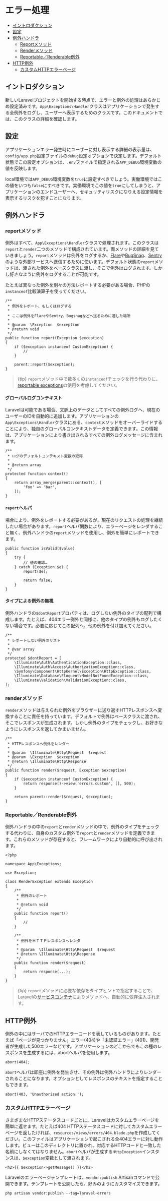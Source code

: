 # エラー処理

- [イントロダクション](#introduction)
- [設定](#configuration)
- [例外ハンドラ](#the-exception-handler)
    - [Reportメソッド](#report-method)
    - [Renderメソッド](#render-method)
    - [Reportable／Renderable例外](#renderable-exceptions)
- [HTTP例外](#http-exceptions)
    - [カスタムHTTPエラーページ](#custom-http-error-pages)

<a name="introduction"></a>
## イントロダクション

新しいLaravelプロジェクトを開始する時点で、エラーと例外の処理はあらかじめ設定済みです。`App\Exceptions\Handler`クラスはアプリケーションで発生する全例外をログし、ユーザーへ表示するためのクラスです。このドキュメントでは、このクラスの詳細を確認します。

<a name="configuration"></a>
## 設定

アプリケーションエラー発生時にユーザーに対し表示する詳細の表示量は、`config/app.php`設定ファイルの`debug`設定オプションで決定します。デフォルト状態でこの設定オプションは、`.env`ファイルで指定される`APP_DEBUG`環境変数の値を反映します。

local環境では`APP_DEBUG`環境変数を`true`に設定すべきでしょう。実働環境ではこの値をいつも`false`にすべきです。実働環境でこの値を`true`にしてしまうと、アプリケーションのエンドユーザーへ、セキュリティリスクになりえる設定情報を表示するリスクを犯すことになります。

<a name="the-exception-handler"></a>
## 例外ハンドラ

<a name="report-method"></a>
### reportメソッド

例外はすべて、`App\Exceptions\Handler`クラスで処理されます。このクラスは`report`と`render`二つのメソッドで構成されています。両メソッドの詳細を見ていきましょう。`report`メソッドは例外をログするか、[Flare](https://flareapp.io)や[BugSnag](https://bugsnag.com)、[Sentry](https://github.com/getsentry/sentry-laravel)のような外部サービスへ送信するために使います。デフォルト状態の`report`メソッドは、渡された例外をベースクラスに渡し、そこで例外はログされます。しかし好きなように例外をログすることが可能です。

たとえば異なった例外を別々の方法レポートする必要がある場合、PHPの`instanceof`比較演算子を使ってください。

    /**
     * 例外をレポート、もしくはログする
     *
     * ここは例外をFlareやSentry、Bugsnagなどへ送るために適した場所
     *
     * @param  \Exception  $exception
     * @return void
     */
    public function report(Exception $exception)
    {
        if ($exception instanceof CustomException) {
            //
        }

        parent::report($exception);
    }

> {tip} `report`メソッド中で数多くの`instanceof`チェックを行う代わりに、[reportable exceptions](/docs/{{version}}/errors#renderable-exceptions)の使用を考慮してください。

#### グローバルログコンテキスト

Laravelは可能である場合、文脈上のデータとしてすべての例外ログへ、現在のユーザーのIDを自動的に追加します。アプリケーションの`App\Exceptions\Handler`クラスにある、`context`メソッドをオーバーライドすることにより、独自のグローバルコンテキストデータを定義できます。この情報は、アプリケーションにより書き出されるすべての例外ログメッセージに含まれます。

    /**
     * ログのデフォルトコンテキスト変数の取得
     *
     * @return array
     */
    protected function context()
    {
        return array_merge(parent::context(), [
            'foo' => 'bar',
        ]);
    }

#### `report`ヘルパ

場合により、例外をレポートする必要があるが、現在のリクエストの処理を継続したい場合があります。`report`ヘルパ関数により、エラーページをレンダすること無く、例外ハンドラの`report`メソッドを使用し、例外を簡単にレポートできます。

    public function isValid($value)
    {
        try {
            // 値の確認…
        } catch (Exception $e) {
            report($e);

            return false;
        }
    }

#### タイプによる例外の無視

例外ハンドラの`$dontReport`プロパティは、ログしない例外のタイプの配列で構成します。たとえば、404エラー例外と同様に、他のタイプの例外もログしたくない場合です。必要に応じてこの配列へ、他の例外を付け加えてください。

    /**
     * レポートしない例外のリスト
     *
     * @var array
     */
    protected $dontReport = [
        \Illuminate\Auth\AuthenticationException::class,
        \Illuminate\Auth\Access\AuthorizationException::class,
        \Symfony\Component\HttpKernel\Exception\HttpException::class,
        \Illuminate\Database\Eloquent\ModelNotFoundException::class,
        \Illuminate\Validation\ValidationException::class,
    ];

<a name="render-method"></a>
### renderメソッド

`render`メソッドは与えられた例外をブラウザーに送り返すHTTPレスポンスへ変換することに責任を持っています。デフォルトで例外はベースクラスに渡され、そこでレスポンスが生成されます。しかし例外のタイプをチェックし、お好きなようにレスポンスを返してかまいません。

    /**
     * HTTPレスポンスへ例外をレンダー
     *
     * @param  \Illuminate\Http\Request  $request
     * @param  \Exception  $exception
     * @return \Illuminate\Http\Response
     */
    public function render($request, Exception $exception)
    {
        if ($exception instanceof CustomException) {
            return response()->view('errors.custom', [], 500);
        }

        return parent::render($request, $exception);
    }

<a name="renderable-exceptions"></a>
### Reportable／Renderable例外

例外ハンドラの中の`report`と`render`メソッドの中で、例外のタイプをチェックする代わりに、自身のカスタム例外で`report`と`render`メソッドを定義できます。これらのメソッドが存在すると、フレームワークにより自動的に呼び出されます。

    <?php

    namespace App\Exceptions;

    use Exception;

    class RenderException extends Exception
    {
        /**
         * 例外のレポート
         *
         * @return void
         */
        public function report()
        {
            //
        }

        /**
         * 例外をＨＴＴＰレスポンスへレンダ
         *
         * @param  \Illuminate\Http\Request  $request
         * @return \Illuminate\Http\Response
         */
        public function render($request)
        {
            return response(...);
        }
    }

> {tip} `report`メソッドに必要な依存をタイプヒントで指定することで、Laravelの[サービスコンテナ](/docs/{{version}}/container)によりメソッドへ、自動的に依存注入されます。

<a name="http-exceptions"></a>
## HTTP例外

例外の中にはサーバでのHTTPエラーコードを表しているものがあります。たとえば「ページが見つかりません」エラー(404)や「未認証エラー」(401)、開発者が生成した500エラーなどです。アプリケーションのどこからでもこの種のレスポンスを生成するには、abortヘルパを使用します。

    abort(404);

`abort`ヘルパは即座に例外を発生させ、その例外は例外ハンドラによりレンダーされることになります。オプションとしてレスポンスのテキストを指定することもできます。

    abort(403, 'Unauthorized action.');

<a name="custom-http-error-pages"></a>
### カスタムHTTPエラーページ

さまざまなHTTPステータスコードごとに、Laravelはカスタムエラーページを簡単に返せます。たとえば404 HTTPステータスコードに対してカスタムエラーページを返したければ、`resources/views/errors/404.blade.php`を作成してください。このファイルはアプリケーションで起こされる全404エラーに対し動作します。ビューはこのディレクトリに置かれ、対応するHTTPコードと一致した名前にしなくてはなりません。`abort`ヘルパが生成する`HttpException`インスタンスは、`$exception`変数として渡されます。

    <h2>{{ $exception->getMessage() }}</h2>

Laravelのエラーページテンプレートは、`vendor:publish` Artisanコマンドで公開できます。テンプレートを公開したら、好みのようにカスタマイズできます。

    php artisan vendor:publish --tag=laravel-errors

